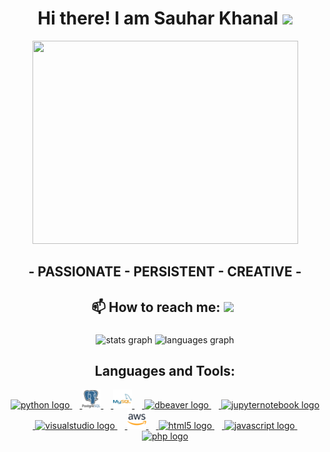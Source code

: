 <div align="center">
  <h1> Hi there! I am Sauhar Khanal <img src="https://media4.giphy.com/media/v1.Y2lkPTc5MGI3NjExNTlyenJxYWQ1dHhmeHowbmM3aG9ncmV1NjJqNmFjdWZpdDl4dmpsMiZlcD12MV9pbnRlcm5hbF9naWZfYnlfaWQmY3Q9Zw/HscDLzkO8EOTmgkhQP/giphy.gif"  width="35px" /> </h1>

<!--
**sauhark/sauhark** is a ✨ _special_ ✨ repository because its `README.md` (this file) appears on your GitHub profile.

Here are some ideas to get you started:

- 🔭 I’m currently working on ...
- 🌱 I’m currently learning ...
- 👯 I’m looking to collaborate on ...
- 🤔 I’m looking for help with ...
- 💬 Ask me about ...
- 📫 How to reach me: ...
- 😄 Pronouns: ...
- ⚡ Fun fact: ...
-->


<img src="https://cdn.dribbble.com/userupload/22906166/file/original-ffcac8e074af7de5e6ac6db9873dff66.gif" height="325px" width="425px" />
<h2>- PASSIONATE - PERSISTENT - CREATIVE - </h2>
 
 <h2>📫 How to reach me:
 <a href="https://www.linkedin.com/in/sauhar-khanal-87b058199"><img src="https://1000logos.net/wp-content/uploads/2017/03/Color-of-the-LinkedIn-Logo.jpg" width="35" style="margin-right: 8px;"  /></a>  </h2>
</div>

###

<div align="center">
  <img src="https://github-readme-stats.vercel.app/api?username=sauhar&hide_title=false&hide_rank=false&show_icons=true&include_all_commits=true&count_private=true&disable_animations=false&theme=dracula&locale=en&hide_border=false" height="150" alt="stats graph"  />
  <img src="https://github-readme-stats.vercel.app/api/top-langs?username=sauhar&locale=en&hide_title=false&layout=compact&card_width=320&langs_count=5&theme=dracula&hide_border=false" height="150" alt="languages graph"  />
</div>

###

###
<h2 align="center" class="heading-element" dir="auto">Languages and Tools:</h2>
<div align="center">
  <a href="https://www.python.org/"><img src="https://cdn.jsdelivr.net/gh/devicons/devicon/icons/python/python-original.svg" height="30" alt="python logo"  />
  <img width="12" />
  <a href="https://www.postgresql.org/"><img src="https://raw.githubusercontent.com/devicons/devicon/master/icons/postgresql/postgresql-original-wordmark.svg" height="30" alt="postgresql logo"  />
  <img width="12" />
  <a href="https://www.mysql.com/"><img src="https://raw.githubusercontent.com/devicons/devicon/master/icons/mysql/mysql-original-wordmark.svg" height="30" alt="mysql logo"  />
  <img width="12" />
  <a href="https://dbeaver.io/"><img src="https://imgs.search.brave.com/vtwcXH-Rd5Lzz2xy7pE7ynM7rOuWRcTTdiHHV-BOakg/rs:fit:860:0:0:0/g:ce/aHR0cHM6Ly91cGxv/YWQud2lraW1lZGlh/Lm9yZy93aWtpcGVk/aWEvY29tbW9ucy9i/L2I1L0RCZWF2ZXJf/bG9nby5zdmc" height="30" alt="dbeaver logo"  />
  <img width="12" />
  <a href="https://jupyter.org/"><img src="https://imgs.search.brave.com/TchlXK1tJhz2ck4gsegslVI-2FwUit2egtNFiFRiMwU/rs:fit:500:0:0:0/g:ce/aHR0cHM6Ly93d3cu/bmljZXBuZy5jb20v/cG5nL2RldGFpbC83/MC03MDE5OTlfanVw/eXRlci1sb2dvLnBu/Zw" height="30" 
    alt="jupyternotebook logo"  />
  <img width="12" />
  <a href="https://code.visualstudio.com/"><img src="https://imgs.search.brave.com/DYf_5lkP3ds1GnMFlU93-ggc4mvthxdgIXvLqgKd4bw/rs:fit:500:0:0:0/g:ce/aHR0cHM6Ly91cGxv/YWQud2lraW1lZGlh/Lm9yZy93aWtpcGVk/aWEvY29tbW9ucy85/LzlhL1Zpc3VhbF9T/dHVkaW9fQ29kZV8x/LjM1X2ljb24uc3Zn" height="30" 
    alt="visualstudio logo"  />
  <img width="12" />
 <a href="https://aws.amazon.com/"> <img src="https://raw.githubusercontent.com/devicons/devicon/master/icons/amazonwebservices/amazonwebservices-original-wordmark.svg" height="30" alt="amazonwebservices logo"  />
  <img width="12" />
  <a href="https://www.w3.org/html/"><img src="https://cdn.jsdelivr.net/gh/devicons/devicon/icons/html5/html5-original.svg" height="30" alt="html5 logo"  />
  <img width="12" />
  <a href="https://www.javascript.com/"><img src="https://cdn.jsdelivr.net/gh/devicons/devicon/icons/javascript/javascript-original.svg" height="30" alt="javascript logo"  />
  <img width="12" />
  <a href="https://www.php.net/"><img src="https://www.php.net//images/logos/new-php-logo.svg" height="30" alt="php logo"  />
</div>

###


<br clear="both">


###

</div>

